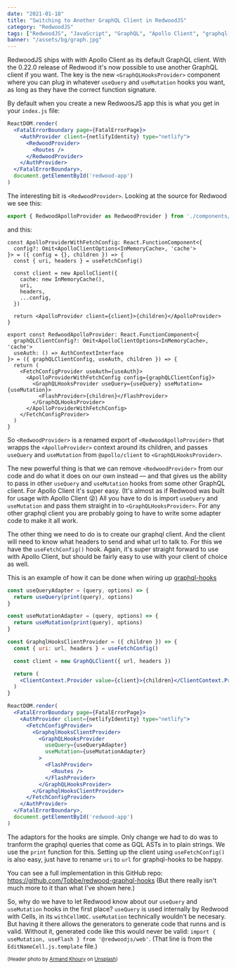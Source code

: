 ```yaml
---
date: "2021-01-18"
title: "Switching to Another GraphQL Client in RedwoodJS"
category: "RedwoodJS"
tags: ["RedwoodJS", "JavaScript", "GraphQL", "Apollo Client", "graphql-hooks"]
banner: "/assets/bg/graph.jpg"
---
```


RedwoodJS ships with with Apollo Client as its default GraphQL client. With the 0.22.0 release of Redwood it's now possible to use another GraphQL client if you want. The key is the new `<GraphQLHooksProvider>` component where you can plug in whatever `useQuery` and `useMutation` hooks you want, as long as they have the correct function signature.

By default when you create a new RedwoosJS app this is what you get in your `index.js` file:

```jsx
ReactDOM.render(
  <FatalErrorBoundary page={FatalErrorPage}>
    <AuthProvider client={netlifyIdentity} type="netlify">
      <RedwoodProvider>
        <Routes />
      </RedwoodProvider>
    </AuthProvider>
  </FatalErrorBoundary>,
  document.getElementById('redwood-app')
)
```

The interesting bit is `<RedwoodProvider>`. Looking at the source for Redwood we see this:

```js
export { RedwoodApolloProvider as RedwoodProvider } from './components/RedwoodApolloProvider'
```

and this:

```tsx
const ApolloProviderWithFetchConfig: React.FunctionComponent<{
  config?: Omit<ApolloClientOptions<InMemoryCache>, 'cache'>
}> = ({ config = {}, children }) => {
  const { uri, headers } = useFetchConfig()

  const client = new ApolloClient({
    cache: new InMemoryCache(),
    uri,
    headers,
    ...config,
  })

  return <ApolloProvider client={client}>{children}</ApolloProvider>
}

export const RedwoodApolloProvider: React.FunctionComponent<{
  graphQLClientConfig?: Omit<ApolloClientOptions<InMemoryCache>, 'cache'>
  useAuth: () => AuthContextInterface
}> = ({ graphQLClientConfig, useAuth, children }) => {
  return (
    <FetchConfigProvider useAuth={useAuth}>
      <ApolloProviderWithFetchConfig config={graphQLClientConfig}>
        <GraphQLHooksProvider useQuery={useQuery} useMutation={useMutation}>
          <FlashProvider>{children}</FlashProvider>
        </GraphQLHooksProvider>
      </ApolloProviderWithFetchConfig>
    </FetchConfigProvider>
  )
}
```

So `<RedwoodProvider>` is a renamed export of `<RedwoodApolloProvider>` that wrapps the `<ApolloProvider>` context around its children, and passes `useQuery` and `useMutation` from `@apollo/client` to `<GraphQLHooksProvider>`.

The new powerful thing is that we can remove `<RedwoodProvider>` from our code and do what it does on our own instead &mdash; and that gives us the ability to pass in other `useQuery` and `useMutation` hooks from some other GraphQL client. For Apollo Client it's super easy. (It's almost as if Redwood was built for usage with Apollo Client 😜) All you have to do is import `useQuery` and `useMutation` and pass them straight in to `<GraphQLHooksProvider>`. For any other graphql client you are probably going to have to write some adapter code to make it all work.

The other thing we need to do is to create our graphql client. And the client will need to know what headers to send and what url to talk to. For this we have the `useFetchConfig()` hook. Again, it's super straight forward to use with Apollo Client, but should be fairly easy to use with your client of choice as well.

This is an example of how it can be done when wiring up [graphql-hooks](https://github.com/nearform/graphql-hooks)

```jsx
const useQueryAdapter = (query, options) => {
  return useQuery(print(query), options)
}

const useMutationAdapter = (query, options) => {
  return useMutation(print(query), options)
}

const GraphqlHooksClientProvider = ({ children }) => {
  const { uri: url, headers } = useFetchConfig()

  const client = new GraphQLClient({ url, headers })

  return (
    <ClientContext.Provider value={client}>{children}</ClientContext.Provider>
  )
}

ReactDOM.render(
  <FatalErrorBoundary page={FatalErrorPage}>
    <AuthProvider client={netlifyIdentity} type="netlify">
      <FetchConfigProvider>
        <GraphqlHooksClientProvider>
          <GraphQLHooksProvider
            useQuery={useQueryAdapter}
            useMutation={useMutationAdapter}
          >
            <FlashProvider>
              <Routes />
            </FlashProvider>
          </GraphQLHooksProvider>
        </GraphqlHooksClientProvider>
      </FetchConfigProvider>
    </AuthProvider>
  </FatalErrorBoundary>,
  document.getElementById('redwood-app')
)
```

The adaptors for the hooks are simple. Only change we had to do was to tranform the graphql queries that come as GQL ASTs in to plain strings. We use the `print` function for this. Setting up the client using `useFetchConfig()` is also easy, just have to rename `uri` to `url` for graphql-hooks to be happy.

You can see a full implementation in this GitHub repo: https://github.com/Tobbe/redwood-graphql-hooks (But there really isn't much more to it than what I've shown here.)

So, why do we have to let Redwood know about our `useQuery` and `useMutation` hooks in the first place? `useQuery` is used internally by Redwood with Cells, in its `withCellHOC`. `useMutation` technically wouldn't be necesary. But having it there allows the generators to generate code that runns and is valid. Without it, generated code like this would never be valid: `import { useMutation, useFlash } from '@redwoodjs/web'`. (That line is from the `EditNameCell.js.template` file.)

<span style="font-size: 80%">(Header photo by <a href="https://unsplash.com/@armand_khoury?utm_source=unsplash&amp;utm_medium=referral&amp;utm_content=creditCopyText">Armand Khoury</a> on <a href="https://unsplash.com/s/photos/graph?utm_source=unsplash&amp;utm_medium=referral&amp;utm_content=creditCopyText">Unsplash</a>)</span>